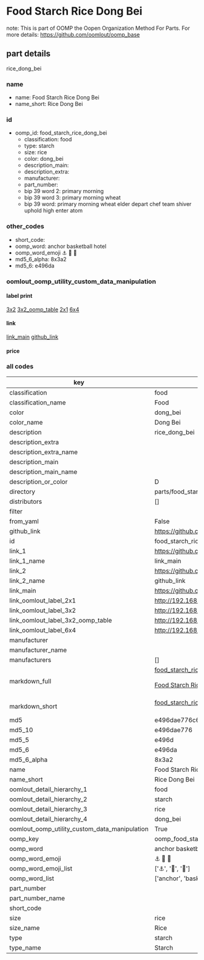 # Food Starch Rice Dong Bei  

note: This is part of OOMP the Oopen Organization Method For Parts. For more details: https://github.com/oomlout/oomp_base

##  part details



rice_dong_bei

### name
* name: Food Starch Rice Dong Bei
* name_short: Rice Dong Bei
### id
* oomp_id: food_starch_rice_dong_bei
  * classification: food
  * type: starch
  * size: rice
  * color: dong_bei
  * description_main: 
  * description_extra: 
  * manufacturer: 
  * part_number: 
  * bip 39 word 2: primary morning
  * bip 39 word 3: primary morning wheat
  * bip 39 word: primary morning wheat elder depart chef team shiver uphold high enter atom

### other_codes
* short_code: 
* oomp_word: anchor basketball hotel
* oomp_word_emoji :anchor: :basketball: :hotel:
* md5_6_alpha: 8x3a2
* md5_6: e496da






### oomlout_oomp_utility_custom_data_manipulation
#### label print
[3x2](http://192.168.1.245:1112/?label=oomp%208x3a2)
[3x2_oomp_table](http://192.168.1.107:1112/?label=oomp%208x3a2)
[2x1](http://192.168.1.242:1112/?label=oomp%208x3a2)
[6x4](http://192.168.1.55:1112/?label=oomp%208x3a2)    

#### link

[link_main](https://github.com/oomlout/oomlout_oomp_current_version_messy/tree/main/parts/food_starch_rice_dong_bei) [github_link](https://github.com/oomlout/oomlout_oomp_part_src/tree/main/parts/food_starch_rice_dong_bei)                             

#### price







### all codes 
| key | value |  
| --- | --- |  
| classification | food |  
| classification_name | Food |  
| color | dong_bei |  
| color_name | Dong Bei |  
| description | rice_dong_bei |  
| description_extra |  |  
| description_extra_name |  |  
| description_main |  |  
| description_main_name |  |  
| description_or_color | D  |  
| directory | parts/food_starch_rice_dong_bei |  
| distributors | [] |  
| filter |  |  
| from_yaml | False |  
| github_link | https://github.com/oomlout/oomlout_oomp_part_src/tree/main/parts/food_starch_rice_dong_bei |  
| id | food_starch_rice_dong_bei |  
| link_1 | https://github.com/oomlout/oomlout_oomp_current_version_messy/tree/main/parts/food_starch_rice_dong_bei |  
| link_1_name | link_main |  
| link_2 | https://github.com/oomlout/oomlout_oomp_part_src/tree/main/parts/food_starch_rice_dong_bei |  
| link_2_name | github_link |  
| link_main | https://github.com/oomlout/oomlout_oomp_current_version_messy/tree/main/parts/food_starch_rice_dong_bei |  
| link_oomlout_label_2x1 | http://192.168.1.242:1112/?label=oomp%208x3a2 |  
| link_oomlout_label_3x2 | http://192.168.1.245:1112/?label=oomp%208x3a2 |  
| link_oomlout_label_3x2_oomp_table | http://192.168.1.107:1112/?label=oomp%208x3a2 |  
| link_oomlout_label_6x4 | http://192.168.1.55:1112/?label=oomp%208x3a2 |  
| manufacturer |  |  
| manufacturer_name |  |  
| manufacturers | [] |  
| markdown_full | [food_starch_rice_dong_bei](https://github.com/oomlout/oomlout_oomp_current_version_messy/tree/main/parts/food_starch_rice_dong_bei)<br>[](https://github.com/oomlout/oomlout_oomp_current_version_messy/tree/main/parts/food_starch_rice_dong_bei)<br>[Food Starch Rice Dong Bei](https://github.com/oomlout/oomlout_oomp_current_version_messy/tree/main/parts/food_starch_rice_dong_bei)<br><br> |  
| markdown_short | [food_starch_rice_dong_bei](https://github.com/oomlout/oomlout_oomp_current_version_messy/tree/main/parts/food_starch_rice_dong_bei)<br><br> |  
| md5 | e496dae776c63bd49d1d6475f3e3fd55 |  
| md5_10 | e496dae776 |  
| md5_5 | e496d |  
| md5_6 | e496da |  
| md5_6_alpha | 8x3a2 |  
| name | Food Starch Rice Dong Bei |  
| name_short | Rice Dong Bei |  
| oomlout_detail_hierarchy_1 | food |  
| oomlout_detail_hierarchy_2 | starch |  
| oomlout_detail_hierarchy_3 | rice |  
| oomlout_detail_hierarchy_4 | dong_bei |  
| oomlout_oomp_utility_custom_data_manipulation | True |  
| oomp_key | oomp_food_starch_rice_dong_bei |  
| oomp_word | anchor basketball hotel |  
| oomp_word_emoji | :anchor: :basketball: :hotel: |  
| oomp_word_emoji_list | [':anchor:', ':basketball:', ':hotel:'] |  
| oomp_word_list | ['anchor', 'basketball', 'hotel'] |  
| part_number |  |  
| part_number_name |  |  
| short_code |  |  
| size | rice |  
| size_name | Rice |  
| type | starch |  
| type_name | Starch |  
